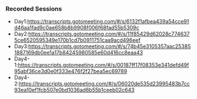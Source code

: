 ### Recorded Sessions
- Day1:https://transcripts.gotomeeting.com/#/s/6132f1afbea439a54cce91d46aa1fad9c0ae658b8b9908f006f68fad55b5309c
- Day2:https://transcripts.gotomeeting.com/#/s/11f85429d62028c7746375ce6520595349e170b1cd7b0911751caa9acd496eef
- Day3:https://transcripts.gotomeeting.com/#/s/74b45e3105357aac253851887169db0ee1a17b84245980585e60d416cc8eaa43
- Day4-1:https://transcripts.gotomeeting.com/#/s/00187ff17f08353e341defd49f95abf36ce3d0e0f333e476f2f27bea5ec69789
- Day4-2:https://transcripts.gotomeeting.com/#/s/06020de535d23995483b7cc93ea10ef1fcb507e0bd1036ad6b55b1ceeb02c643
